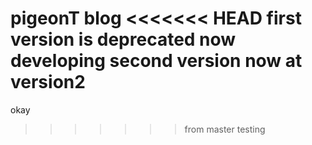 pigeonT blog
<<<<<<< HEAD
first version is deprecated
now developing second version
now at version2
=======
okay
>>>>>>> from master testing

